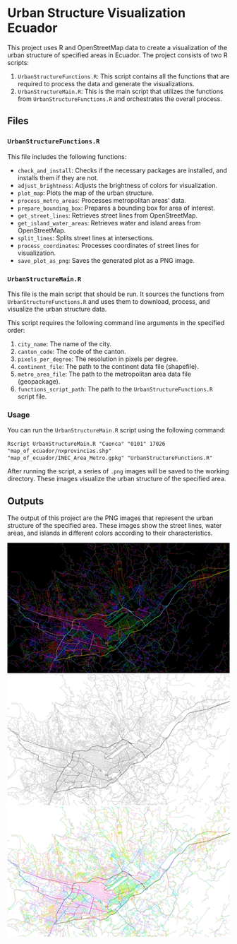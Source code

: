 # Urban Structure Visualization Ecuador

This project uses R and OpenStreetMap data to create a visualization of the urban structure of specified areas in Ecuador. The project consists of two R scripts:

1. `UrbanStructureFunctions.R`: This script contains all the functions that are required to process the data and generate the visualizations.
2. `UrbanStructureMain.R`: This is the main script that utilizes the functions from `UrbanStructureFunctions.R` and orchestrates the overall process.

## Files

### `UrbanStructureFunctions.R`

This file includes the following functions:

- `check_and_install`: Checks if the necessary packages are installed, and installs them if they are not.
- `adjust_brightness`: Adjusts the brightness of colors for visualization.
- `plot_map`: Plots the map of the urban structure.
- `process_metro_areas`: Processes metropolitan areas' data.
- `prepare_bounding_box`: Prepares a bounding box for area of interest.
- `get_street_lines`: Retrieves street lines from OpenStreetMap.
- `get_island_water_areas`: Retrieves water and island areas from OpenStreetMap.
- `split_lines`: Splits street lines at intersections.
- `process_coordinates`: Processes coordinates of street lines for visualization.
- `save_plot_as_png`: Saves the generated plot as a PNG image.

### `UrbanStructureMain.R`

This file is the main script that should be run. It sources the functions from `UrbanStructureFunctions.R` and uses them to download, process, and visualize the urban structure data.

This script requires the following command line arguments in the specified order:

1. `city_name`: The name of the city.
2. `canton_code`: The code of the canton.
3. `pixels_per_degree`: The resolution in pixels per degree.
4. `continent_file`: The path to the continent data file (shapefile).
5. `metro_area_file`: The path to the metropolitan area data file (geopackage).
6. `functions_script_path`: The path to the `UrbanStructureFunctions.R` script file.

### Usage

You can run the `UrbanStructureMain.R` script using the following command:

``` shell
Rscript UrbanStructureMain.R "Cuenca" "0101" 17026 "map_of_ecuador/nxprovincias.shp" "map_of_ecuador/INEC_Area_Metro.gpkg" "UrbanStructureFunctions.R"
```
After running the script, a series of `.png` images will be saved to the working directory. These images visualize the urban structure of the specified area.

## Outputs

The output of this project are the PNG images that represent the urban structure of the specified area. These images show the street lines, water areas, and islands in different colors according to their characteristics.

![Urban Structure Visualization](CUENCA_1.jpg)
![Urban Structure Visualization](CUENCA_2.jpg)
![Urban Structure Visualization](CUENCA_3.jpg)
